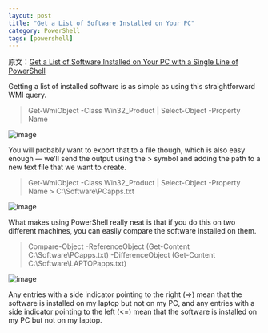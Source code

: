 ```yaml
---
layout: post
title: "Get a List of Software Installed on Your PC"
category: PowerShell
tags: [powershell]
--- 
```


原文：[Get a List of Software Installed on Your PC with a Single Line of PowerShell](http://www.howtogeek.com/165293/how-to-get-a-list-of-software-installed-on-your-pc-with-a-single-command/)

Getting a list of installed software is as simple as using this straightforward WMI query.

> Get-WmiObject -Class Win32_Product | Select-Object -Property Name

![image](http://cdn.howtogeek.com/wp-content/uploads/2013/06/image40.png "image")

You will probably want to export that to a file though, which is also easy enough — we’ll send the output using the > symbol and adding the path to a new text file that we want to create.

> Get-WmiObject -Class Win32_Product | Select-Object -Property Name > C:\Software\PCapps.txt

![image](http://cdn.howtogeek.com/wp-content/uploads/2013/06/image41.png "image")

What makes using PowerShell really neat is that if you do this on two different machines, you can easily compare the software installed on them.

> Compare-Object -ReferenceObject (Get-Content C:\Software\PCapps.txt) -DifferenceObject (Get-Content C:\Software\LAPTOPapps.txt)

![image](http://cdn.howtogeek.com/wp-content/uploads/2013/06/image42.png "image")

Any entries with a side indicator pointing to the right (=>) mean that the software is installed on my laptop but not on my PC, and any entries with a side indicator pointing to the left (<=) mean that the software is installed on my PC but not on my laptop.


